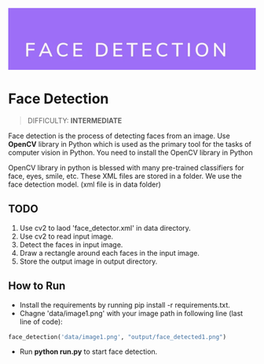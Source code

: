 <img src="./images/face-detection.png" width="700"/>

# Face Detection
> DIFFICULTY: **INTERMEDIATE**

Face detection is the process of detecting faces from an image. Use **OpenCV** library in Python which is used as the primary tool for the tasks of computer vision in Python. You need to install the OpenCV library in Python

OpenCV library in python is blessed with many pre-trained classifiers for face, eyes, smile, etc. These XML files are stored in a folder. We use the face detection model. (xml file is in data folder)


## TODO

1. Use cv2 to laod 'face_detector.xml' in data directory.
2. Use cv2 to read input image.
3. Detect the faces in input image.
4. Draw a rectangle around each faces in the input image.
5. Store the output image in output directory.

## How to Run

- Install the requirements by running pip install -r requirements.txt.
- Chagne 'data/image1.png' with your image path in following line (last line of code):
```python
face_detection('data/image1.png', "output/face_detected1.png")
```
- Run **python run.py** to start face detection.